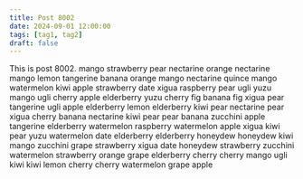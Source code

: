 ```yaml
---
title: Post 8002
date: 2024-09-01 12:00:00
tags: [tag1, tag2]
draft: false
---
```

This is post 8002.
mango
strawberry
pear
nectarine
orange
nectarine
mango
lemon
tangerine
banana
orange
mango
nectarine
quince
mango
watermelon
kiwi
apple
strawberry
date
xigua
raspberry
pear
ugli
yuzu
mango
ugli
cherry
apple
elderberry
yuzu
cherry
fig
banana
fig
xigua
pear
tangerine
ugli
apple
elderberry
lemon
elderberry
kiwi
pear
nectarine
pear
xigua
cherry
banana
nectarine
kiwi
pear
pear
banana
zucchini
apple
tangerine
elderberry
watermelon
raspberry
watermelon
apple
xigua
kiwi
pear
yuzu
watermelon
date
elderberry
elderberry
honeydew
honeydew
kiwi
mango
zucchini
grape
strawberry
xigua
date
honeydew
strawberry
zucchini
watermelon
strawberry
orange
grape
elderberry
cherry
cherry
mango
ugli
kiwi
kiwi
lemon
cherry
cherry
watermelon
grape
apple
